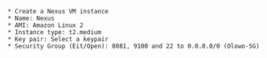     * Create a Nexus VM instance
    * Name: Nexus
    * AMI: Amazon Linux 2
    * Instance type: t2.medium
    * Key pair: Select a keypair
    * Security Group (Eit/Open): 8081, 9100 and 22 to 0.0.0.0/0 (Olowo-SG)
